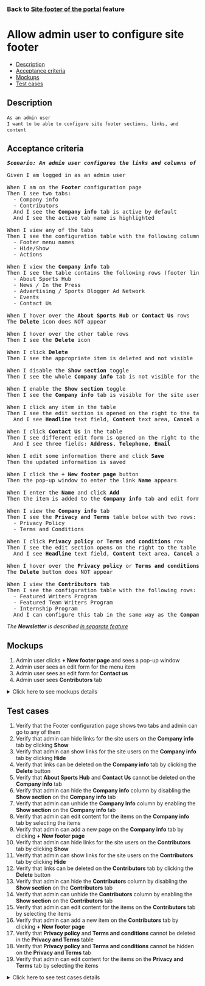 ### Back to [Site footer of the portal](../../) feature

# Allow admin user to configure site footer

- [Description](#description)
- [Acceptance criteria](#acceptance-criteria)
- [Mockups](#mockups)
- [Test cases](#test-cases)

## Description

    As an admin user
    I want to be able to configure site footer sections, links, and content

## Acceptance criteria

<pre>
<b><i>Scenario: An admin user configures the links and columns of the site footer and the content of these links and columns</i></b>

Given I am logged in as an admin user

When I am on the <b>Footer</b> configuration page
Then I see two tabs:
  - Company info
  - Contributors
  And I see the <b>Company info</b> tab is active by default
  And I see the active tab name is highlighted

When I view any of the tabs
Then I see the configuration table with the following columns:
  - Footer menu names
  - Hide/Show
  - Actions

When I view the <b>Company info</b> tab
Then I see the table contains the following rows (footer links):
  - About Sports Hub
  - News / In the Press
  - Advertising / Sports Blogger Ad Network
  - Events
  - Contact Us

When I hover over the <b>About Sports Hub</b> or <b>Contact Us</b> rows
The <b>Delete</b> icon does NOT appear

When I hover over the other table rows
Then I see the <b>Delete</b> icon

When I click <b>Delete</b>
Then I see the appropriate item is deleted and not visible

When I disable the <b>Show section</b> toggle
Then I see the whole <b>Company info</b> tab is not visible for the site users

When I enable the <b>Show section</b> toggle
Then I see the <b>Company info</b> tab is visible for the site users

When I click any item in the table
Then I see the edit section is opened on the right to the table
  And I see <b>Headline</b> text field, <b>Content</b> text area, <b>Cancel</b> and <b>Save</b> buttons

When I click <b>Contact Us</b> in the table
Then I see different edit form is opened on the right to the table
  And I see three fields: <b>Address</b>, <b>Telephone</b>, <b>Email</b>

When I edit some information there and click <b>Save</b>
Then the updated information is saved

When I click the <b>+ New footer page</b> button
Then the pop-up window to enter the link <b>Name</b> appears

When I enter the <b>Name</b> and click <b>Add</b>
Then the item is added to the <b>Company info</b> tab and edit form is opened on the right side

When I view the <b>Company info</b> tab
Then I see the <b>Privacy and Terms</b> table below with two rows:
  - Privacy Policy
  - Terms and Conditions

When I click <b>Privacy policy</b> or <b>Terms and conditions</b> row
Then I see the edit section opens on the right to the table
  And I see <b>Headline</b> text field, <b>Content</b> text area, <b>Cancel</b> and <b>Save</b> buttons

When I hover over the <b>Privacy policy</b> or <b>Terms and conditions</b> rows
The <b>Delete</b> button does NOT appear

When I view the <b>Contributors</b> tab
Then I see the configuration table with the following rows:
  - Featured Writers Program
  - Featured Team Writers Program
  - Internship Program
  And I can configure this tab in the same way as the <b>Company info</b> tab
</pre>

  <i>The <b>Newsletter</b> is described [in separate feature](/products/sport_news_portal/web_application_features/newsletter_email)</i>

## Mockups

1. Admin user clicks <b>+ New footer page</b> and sees a pop-up window
2. Admin user sees an edit form for the menu item
3. Admin user sees an edit form for <b>Contact us</b>
4. Admin user sees <b>Contributors</b> tab

<details>
  <summary>Click here to see mockups details</summary>

**1. Admin user clicks + New footer page and sees a pop-up window:**

![Admin user clicks + New footer page and sees a pop-up window](/products/sport_news_portal/web_application_features/site_footer/images/new_footer_item_popup.png)

**2. Admin user sees an edit form for the menu item:**

![Admin user sees an edit form for the menu item](/products/sport_news_portal/web_application_features/site_footer/images/new_footer_item_form.png)

**3. Admin user sees an edit form for Contact us:**

![Admin user sees an edit form for Contact us](/products/sport_news_portal/web_application_features/site_footer/images/footer_contact_us_form.png)

**4. Admin user sees Contributors tab:**

![Admin user sees Contributors tab](/products/sport_news_portal/web_application_features/site_footer/images/footer_contributors_tab.png)

</details>

## Test cases

1. Verify that the Footer configuration page shows two tabs and admin can go to any of them
2. Verify that admin can hide links for the site users on the <b>Company info</b> tab by clicking <b>Show</b>
3. Verify that admin can show links for the site users on the <b>Company info</b> tab by clicking <b>Hide</b>
4. Verify that links can be deleted on the <b>Company info</b> tab by clicking the <b>Delete</b> button
5. Verify that <b>About Sports Hub</b> and <b>Contact Us</b> cannot be deleted on the <b>Company info</b> tab
6. Verify that admin can hide the <b>Company info</b> column by disabling the <b>Show section</b> on the <b>Company info</b> tab
7. Verify that admin can unhide the <b>Company Info</b> column by enabling the <b>Show section</b> on the <b>Company info</b> tab
8. Verify that admin can edit content for the items on the <b>Company info</b> tab by selecting the items
9. Verify that admin can add a new page on the <b>Company info</b> tab by clicking <b>+ New footer page</b>
10. Verify that admin can hide links for the site users on the <b>Contributors</b> tab by clicking <b>Show</b>
11. Verify that admin can show links for the site users on the <b>Contributors</b> tab by clicking <b>Hide</b>
12. Verify that links can be deleted on the <b>Contributors</b> tab by clicking the <b>Delete</b> button
13. Verify that admin can hide the <b>Contributors</b> column by disabling the <b>Show section</b> on the <b>Contributors</b> tab
14. Verify that admin can unhide the <b>Contributors</b> column by enabling the <b>Show section</b> on the <b>Contributors</b> tab
15. Verify that admin can edit content for the items on the <b>Contributors</b> tab by selecting the items
16. Verify that admin can add a new item on the <b>Contributors</b> tab by clicking <b>+ New footer page</b>
17. Verify that <b>Privacy policy</b> and <b>Terms and conditions</b> cannot be deleted in the <b>Privacy and Terms</b> table
18. Verify that <b>Privacy policy</b> and <b>Terms and conditions</b> cannot be hidden on the <b>Privacy and Terms</b> tab
19. Verify that admin can edit content for the items on the <b>Privacy and Terms</b> tab by selecting the items

<details>
  <summary>Click here to see test cases details</summary>

### **#1. Verify that the Footer configuration page shows two tabs and admin can go to any of them**

|Preconditions|Steps|Expected result
--------------|-----|----------
|- Log in with admin account</br>- Go to the <b>Footer</b> configuration page|1) On the <b>Footer</b> configuration page, examine all tabs</br>2) Select the <b>Contributors</b> tab|1) There are two tabs shown: <b>Company info</b>, <b>Contributors</b>. <b>Company info</b> is opened by default and highlighted. The <b>Privacy and Terms</b> table is on <b>Company info</b> page</br>2) The <b>Contributors</b> tab is opened and highlighted|

### **#2. Verify that admin can hide links for the site users on the Company info tab by clicking Show**

|Preconditions|Steps|Expected result
--------------|-----|----------
|- Log in with admin account</br>- Go to the <b>Footer</b> configuration page > <b>Company info</b> tab</br>- There are links which are visible for users|1) Hover over the table row which is shown (footer link)</br>2) Click <b>Show</b> toggle for the hovered table row (footer link)</br>3) Log out of admin account</br>4) Log in with user account</br>5) Examine if the hidden footer link is not visible for site users|1) Table row (footer link) becomes highlighted</br>2) The <b>Show</b> toggle is switched to <b>Hide</b></br>5) The appropriate item is not visible for site users|

### **#3. Verify that admin can show links for the site users on the Company info tab by clicking Hide**

|Preconditions|Steps|Expected result
--------------|-----|----------
|- Log in with admin account</br>- Go to the <b>Footer</b> configuration page > <b>Company info</b> tab</br>- There are links that are hidden from users|1) Hover over the table row which is hidden (footer link)</br>2) Click <b>Hide</b> toggle for the hovered table row (footer link)</br>3) Log out of admin account</br>4) Log in with user account</br>5) Examine if the shown footer link is visible for site users|1) Table row (footer link) becomes highlighted</br>2) The <b>Hide</b> toggle is switched to <b>Show</b></br>5) The appropriate item is visible for site users|

### **#4. Verify that links can be deleted on the Company info tab by clicking the Delete button**

|Preconditions|Steps|Expected result
--------------|-----|----------
|- Log in with admin account</br>- Go to the <b>Footer</b> configuration page > <b>Company info</b> tab</br>- There are links which are visible for users|1) Hover over the table row which is shown (footer link)</br>2) Click the <b>Delete</b> icon for the hovered table row (footer link)</br>3) Log out of admin account</br>4) Log in with user account</br>5) Examine if the deleted footer link is not visible for site users|1) Table row (footer link) becomes highlighted</br>2) The appropriate item is deleted and no longer available for admin configuration</br>5) The appropriate item is not visible for site users|

### **#5. Verify that About Sports Hub and Contact Us cannot be deleted on the Company info tab**

|Preconditions|Steps|Expected result
--------------|-----|----------
|- Log in with admin account</br>- Go to the <b>Footer</b> configuration page > <b>Company info</b> tab</br>- There are links which are visible for users|1) Hover over <b>About Sports Hub</b> (footer link)</br>2) Hover over <b>Contact Us</b> (footer link)|1) The <b>Delete</b> icon doesn’t appear</br>2) The <b>Delete</b> icon doesn’t appear|

### **#6. Verify that admin can hide the Company info column by disabling the Show section on the Company info tab**

|Preconditions|Steps|Expected result
--------------|-----|----------
|- Log in with admin account</br>- Go to the <b>Footer</b> configuration page > <b>Company info</b> tab</br>- <b>Show section</b> toggle is enabled on the <b>Company info</b> tab|1) Disable the <b>Show section</b> toggle</br>2) Log out of admin account</br>3) Log in with user account</br>4) Examine if the <b>Company info</b> column is present|4) The <b>Company info</b> column is not visible for users|

### **#7. Verify that admin can unhide the Company Info column by enabling the Show section on the Company info tab**

|Preconditions|Steps|Expected result
--------------|-----|----------
|- Log in with admin account</br>- Go to the <b>Footer</b> configuration page > <b>Company info</b> tab</br>- <b>Show section</b> toggle is disabled on the <b>Company info</b> tab|1) Enable the <b>Show section</b> toggle</br>2) Log out of admin account</br>3) Log in with user account</br>4) Examine if the <b>Company info</b> column is present|4) The <b>Company info</b> column is visible for users with all items which should be shown|

### **#8. Verify that admin can edit content for the items on the Company info tab by selecting the items**

|Preconditions|Steps|Expected result
--------------|-----|----------
|- Log in with admin account</br>- Go to the <b>Footer</b> configuration page > <b>Company info</b> tab|1) Select any item in the table</br>2) Edit information</br>3) Click <b>Save</b>|1) The edit section is opened on the right to the table</br>3) The appropriate item is saved and edited information is visible for site users|

### **#9. Verify that admin can add a new page on the Company info tab by clicking + New footer page**

|Preconditions|Steps|Expected result
--------------|-----|----------
|- Log in with admin account</br>- Go to the <b>Footer</b> configuration page > <b>Company info</b> tab|1) Click <b>New footer page</b></br>2) Enter name</br>3) Click <b>Add</b>|1) The <b>Add new footer page</b> pop-up window appears with a field to enter <b>Name</b>, <b>Cancel</b> and <b>Add</b> buttons</br>3) The appropriate item is added to the <b>Company info</b> tab and can be edited|

### **#10. Verify that admin can hide links for the site users on the Contributors tab by clicking Show**

|Preconditions|Steps|Expected result
--------------|-----|----------
|- Log in with admin account</br>- Go to the <b>Footer</b> configuration page > <b>Contributors</b> tab</br>- There are links which are visible for users|1) Hover over the table row which is shown (footer link)</br>2) Turn off the <b>Show</b> toggle for the hovered table row (footer link)</br>3) Log out of admin account</br>4) Log in with user account</br>5) Examine if the hidden footer link is not visible for site users|1) Table row (footer link) becomes highlighted</br>2) The <b>Show</b> toggle is switched to <b>Hide</b></br>5) The appropriate item is not visible for site users|

### **#11. Verify that admin can show links for the site users on the Contributors tab by clicking Hide**

|Preconditions|Steps|Expected result
--------------|-----|----------
|- Log in with admin account</br>- Go to the <b>Footer</b> configuration page > <b>Contributors</b> tab</br>- There are links which are hidden from users|1) Hover over the table row which is hidden (footer link)</br>2) Turn on the <b>Hide</b> toggle for the hovered table row (footer link)</br>3) Log out of admin account</br>4) Log in with user account</br>5) Examine if the shown footer link is visible for site users|1) Table row (footer link) becomes highlighted</br>2) The <b>Hide</b> toggle is switched to <b>Show</b></br>5) The appropriate item is visible for site users|

### **#12. Verify that links can be deleted on the Contributors tab by clicking the Delete button**

|Preconditions|Steps|Expected result
--------------|-----|----------
|- Log in with admin account</br>- Go to the <b>Footer</b> configuration page > <b>Contributors</b> tab</br>- There are links which are visible for users|1) Hover over the table row which is shown (footer link)</br>2) In the hovered table row (footer link), click <b>Delete</b></br>3) Log out of admin account</br>4) Log in with user account</br>5) Examine if the deleted footer link is not visible for site users|1) Table row (footer link) becomes highlighted</br>2) The appropriate item is deleted and no longer available for admin configuration</br>5) The appropriate item is not visible for site users|

### **#13. Verify that admin can hide the Contributors column by disabling the Show section on the Contributors tab**

|Preconditions|Steps|Expected result
--------------|-----|----------
|- Log in with admin account</br>- Go to the <b>Footer</b> configuration page > <b>Contributors</b> tab</br>- The <b>Show section</b> toggle is enabled on the <b>Contributors</b> tab|1) Disable the <b>Show section</b> toggle</br>2) Log out of admin account</br>3) Log in with user account</br>4) Examine if the <b>Contributors</b> column is present|4) The <b>Contributors</b> column is not visible for users|

### **#14. Verify that admin can unhide the Contributors column by enabling the Show section on the Contributors tab**

|Preconditions|Steps|Expected result
--------------|-----|----------
|- Log in with admin account</br>- Go to the <b>Footer</b> configuration page > <b>Contributors</b> tab</br>- The <b>Show section</b> toggle is disabled on the <b>Contributors</b> tab|1) Enable the <b>Show section</b> toggle</br>2) Log out of admin account</br>3) Log in with user account</br>4) Examine if the <b>Contributors</b> column is present|4) The <b>Contributors</b> column is visible for users with all items which should be shown|

### **#15. Verify that admin can edit content for the items on the Contributors tab by selecting the items**

|Preconditions|Steps|Expected result
--------------|-----|----------
|- Log in with admin account</br>- Go to the <b>Footer</b> configuration page > <b>Contributors</b> tab|1) Select any item in the table</br>2) Edit information</br>3) Click <b>Save</b>|1) The edit section is opened on the right to the table</br>3) The appropriate item is saved and edited information is visible for site users|

### **#16. Verify that admin can add a new item on the Contributors tab by clicking + New footer page**

|Preconditions|Steps|Expected result
--------------|-----|----------
|- Log in with admin account</br>- Go to the <b>Footer</b> configuration page > <b>Contributors</b> tab|1) Click <b>New footer page</b></br>2) Enter name</br>3) Click <b>Add</b>|1) The <b>Add new footer page</b> pop-up window appears with a field to enter <b>Name</b>, <b>Cancel</b> and <b>Add</b> buttons</br>3) The appropriate item is added to the <b>Contributors</b> tab and can be edited|

### **#17. Verify that Privacy Policy and Terms and Conditions cannot be deleted in the Privacy and Terms table**

|Preconditions|Steps|Expected result
--------------|-----|----------
|- Log in with admin account</br>- Go to the <b>Footer</b> configuration page > <b>Privacy and Terms</b> table</br>- There are links which are visible for users|1) Hover over <b>Privacy Policy</b> (footer link)</br>2) Hover over <b>Terms and Conditions</b> (footer link)|1) The <b>Delete</b> icon doesn’t appear</br>2) The <b>Delete</b> icon doesn’t appear|

### **#18. Verify that Privacy Policy and Terms and Conditions cannot be hidden on the Privacy and Terms tab**

|Preconditions|Steps|Expected result
--------------|-----|----------
|- Log in with admin account</br>- Go to the <b>Footer</b> configuration page > <b>Privacy and Terms</b> table</br>- There are links which are visible for users|1) Examine the <b>Privacy Policy</b> item</br>2) Examine the <b>Terms and Conditions</b> item|1) There is no <b>Show</b> and <b>Hide</b> toggles</br>2) There is no <b>Show</b> and <b>Hide</b> toggles</br>|

### **#19. Verify that admin can edit content for the items on the Privacy and Terms tab by selecting the items**

|Preconditions|Steps|Expected result
--------------|-----|----------
|- Log in with admin account</br>- Go to the <b>Footer</b> configuration page > <b>Privacy and Terms</b> table|1) Select any item in the table</br>2) Edit information</br>3) Click <b>Save</b>|1) The edit section opens on the right of the table</br>3) The appropriate item is saved and edited information is visible for site users|

</details>
